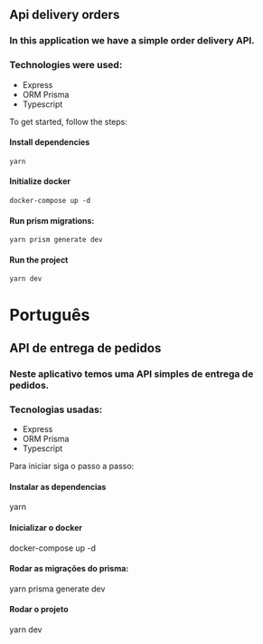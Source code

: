 ## Api delivery orders
### In this application we have a simple order delivery API.

### Technologies were used:

* Express
* ORM Prisma
* Typescript

To get started, follow the steps:

#### Install dependencies
```yarn```

#### Initialize docker
```docker-compose up -d```

#### Run prism migrations:
```yarn prism generate dev```

#### Run the project
```yarn dev```




# Português

## API de entrega de pedidos

### Neste aplicativo temos uma API simples de entrega de pedidos.

### Tecnologias usadas:

* Express
* ORM Prisma
* Typescript

Para iniciar siga o passo a passo:

#### Instalar as dependencias
yarn

#### Inicializar o docker
docker-compose up -d

#### Rodar as migrações do prisma:
yarn prisma generate dev

#### Rodar o projeto
yarn dev
